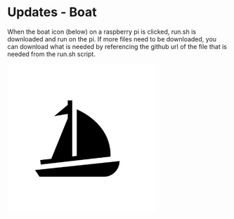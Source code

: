 # Updates - Boat

When the boat icon (below) on a raspberry pi is clicked, run.sh is downloaded and run on the pi.  If more files need to be downloaded, you can download what is needed by referencing the github url of the file that is needed from the run.sh script.

![Boat Icon](https://github.com/engr16x/projects-updates/blob/master/boat/boat.ico)

